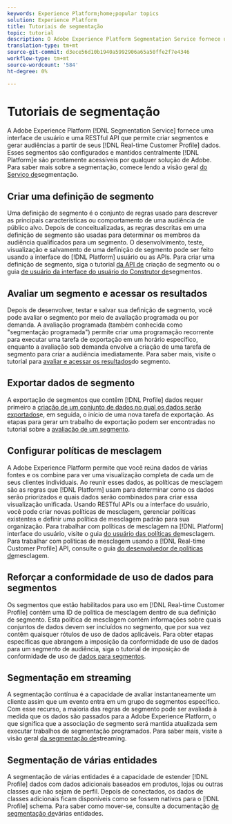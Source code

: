 ```yaml
---
keywords: Experience Platform;home;popular topics
solution: Experience Platform
title: Tutoriais de segmentação
topic: tutorial
description: O Adobe Experience Platform Segmentation Service fornece uma interface de usuário e uma RESTful API que permite criar segmentos e gerar audiências a partir dos dados do Perfil do cliente em tempo real. Esses segmentos são configurados e mantidos centralmente na Plataforma e são prontamente acessíveis por qualquer solução de Adobe.
translation-type: tm+mt
source-git-commit: d3ece56d10b1940a5992906a65a50ffe2f7e4346
workflow-type: tm+mt
source-wordcount: '584'
ht-degree: 0%

---
```



# Tutoriais de segmentação

A Adobe Experience Platform [!DNL Segmentation Service] fornece uma interface de usuário e uma RESTful API que permite criar segmentos e gerar audiências a partir de seus [!DNL Real-time Customer Profile] dados. Esses segmentos são configurados e mantidos centralmente [!DNL Platform]e são prontamente acessíveis por qualquer solução de Adobe. Para saber mais sobre a segmentação, comece lendo a visão geral [do Serviço de](../segmentation/home.md)segmentação.

## Criar uma definição de segmento

Uma definição de segmento é o conjunto de regras usado para descrever as principais características ou comportamento de uma audiência de público alvo. Depois de conceitualizadas, as regras descritas em uma definição de segmento são usadas para determinar os membros da audiência qualificados para um segmento. O desenvolvimento, teste, visualização e salvamento de uma definição de segmento pode ser feito usando a interface do [!DNL Platform] usuário ou as APIs. Para criar uma definição de segmento, siga o tutorial [da API de](../segmentation/tutorials/create-a-segment.md) criação de segmento ou o guia [de usuário da interface do usuário do Construtor de](../segmentation/ui/overview.md)segmentos.

## Avaliar um segmento e acessar os resultados

Depois de desenvolver, testar e salvar sua definição de segmento, você pode avaliar o segmento por meio de avaliação programada ou por demanda. A avaliação programada (também conhecida como &quot;segmentação programada&quot;) permite criar uma programação recorrente para executar uma tarefa de exportação em um horário específico, enquanto a avaliação sob demanda envolve a criação de uma tarefa de segmento para criar a audiência imediatamente. Para saber mais, visite o tutorial para [avaliar e acessar os resultados](../segmentation/tutorials/evaluate-a-segment.md)do segmento.

## Exportar dados de segmento

A exportação de segmentos que contêm [!DNL Profile] dados requer primeiro a [criação de um conjunto de dados no qual os dados serão exportados](../segmentation/tutorials/create-dataset-export-segment.md)e, em seguida, o início de uma nova tarefa de exportação. As etapas para gerar um trabalho de exportação podem ser encontradas no tutorial sobre a [avaliação de um segmento](../segmentation/tutorials/evaluate-a-segment.md).

## Configurar políticas de mesclagem

A Adobe Experience Platform permite que você reúna dados de várias fontes e os combine para ver uma visualização completa de cada um de seus clientes individuais. Ao reunir esses dados, as políticas de mesclagem são as regras que [!DNL Platform] usam para determinar como os dados serão priorizados e quais dados serão combinados para criar essa visualização unificada. Usando RESTful APIs ou a interface do usuário, você pode criar novas políticas de mesclagem, gerenciar políticas existentes e definir uma política de mesclagem padrão para sua organização. Para trabalhar com políticas de mesclagem na [!DNL Platform] interface do usuário, visite o guia [do usuário das políticas de](../profile/ui/merge-policies.md)mesclagem. Para trabalhar com políticas de mesclagem usando a [!DNL Real-time Customer Profile] API, consulte o guia [do desenvolvedor de políticas de](../profile/api/merge-policies.md)mesclagem.

## Reforçar a conformidade de uso de dados para segmentos

Os segmentos que estão habilitados para uso em [!DNL Real-time Customer Profile] contêm uma ID de política de mesclagem dentro de sua definição de segmento. Esta política de mesclagem contém informações sobre quais conjuntos de dados devem ser incluídos no segmento, que por sua vez contêm quaisquer rótulos de uso de dados aplicáveis. Para obter etapas específicas que abrangem a imposição da conformidade de uso de dados para um segmento de audiência, siga o tutorial de imposição de conformidade de uso de [dados para segmentos](../segmentation/tutorials/governance.md).

## Segmentação em streaming

A segmentação contínua é a capacidade de avaliar instantaneamente um cliente assim que um evento entra em um grupo de segmentos específico. Com esse recurso, a maioria das regras de segmento pode ser avaliada à medida que os dados são passados para a Adobe Experience Platform, o que significa que a associação de segmento será mantida atualizada sem executar trabalhos de segmentação programados. Para saber mais, visite a visão geral [da segmentação de](../segmentation/api/streaming-segmentation.md)streaming.

## Segmentação de várias entidades

A segmentação de várias entidades é a capacidade de estender [!DNL Profile] dados com dados adicionais baseados em produtos, lojas ou outras classes que não sejam de perfil. Depois de conectados, os dados de classes adicionais ficam disponíveis como se fossem nativos para o [!DNL Profile] schema. Para saber como mover-se, consulte a documentação [de segmentação de](../segmentation/multi-entity-segmentation.md)várias entidades.